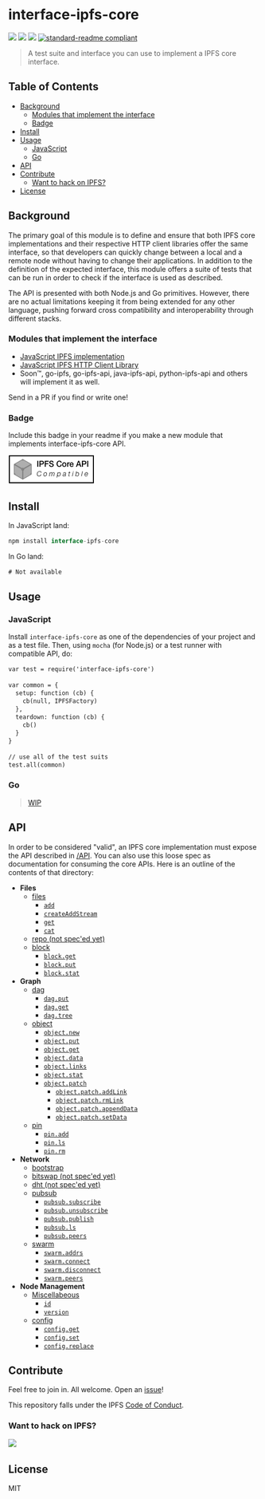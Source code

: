 # interface-ipfs-core

[![](https://img.shields.io/badge/made%20by-Protocol%20Labs-blue.svg?style=flat-square)](http://ipn.io)
[![](https://img.shields.io/badge/freenode-%23ipfs-blue.svg?style=flat-square)](http://webchat.freenode.net/?channels=%23ipfs)
[![](https://img.shields.io/badge/project-IPFS-blue.svg?style=flat-square)](http://ipfs.io/)
[![standard-readme compliant](https://img.shields.io/badge/standard--readme-OK-green.svg?style=flat-square)](https://github.com/RichardLitt/standard-readme)

> A test suite and interface you can use to implement a IPFS core interface.

## Table of Contents

- [Background](#background)
  - [Modules that implement the interface](#modules-that-implement-the-interface)
  - [Badge](#badge)
- [Install](#install)
- [Usage](#usage)
  - [JavaScript](#nodejs)
  - [Go](#go)
- [API](#api)
- [Contribute](#contribute)
  - [Want to hack on IPFS?](#want-to-hack-on-ipfs)
- [License](#license)

## Background

The primary goal of this module is to define and ensure that both IPFS core implementations and their respective HTTP client libraries offer the same interface, so that developers can quickly change between a local and a remote node without having to change their applications. In addition to the definition of the expected interface, this module offers a suite of tests that can be run in order to check if the interface is used as described.

The API is presented with both Node.js and Go primitives. However, there are no actual limitations keeping it from being extended for any other language, pushing forward cross compatibility and interoperability through different stacks.

### Modules that implement the interface

- [JavaScript IPFS implementation](https://github.com/ipfs/js-ipfs)
- [JavaScript IPFS HTTP Client Library](https://github.com/ipfs/js-ipfs-api)
- Soon™, go-ipfs, go-ipfs-api, java-ipfs-api, python-ipfs-api and others will implement it as well.

Send in a PR if you find or write one!

### Badge

Include this badge in your readme if you make a new module that implements interface-ipfs-core API.

![](/img/badge.png)

## Install

In JavaScript land:
```js
npm install interface-ipfs-core
```

In Go land:

```go
# Not available
```

## Usage

### JavaScript

Install `interface-ipfs-core` as one of the dependencies of your project and as a test file. Then, using `mocha` (for Node.js) or a test runner with compatible API, do:

```
var test = require('interface-ipfs-core')

var common = {
  setup: function (cb) {
    cb(null, IPFSFactory)
  },
  teardown: function (cb) {
    cb()
  }
}

// use all of the test suits
test.all(common)
```

### Go

> [WIP](https://github.com/ipfs/interface-ipfs-core/issues/66)

## API

In order to be considered "valid", an IPFS core implementation  must expose the API described in [/API](/API). You can also use this loose spec as documentation for consuming the core APIs. Here is an outline of the contents of that directory:

- **Files**
  - [files](/SPEC/files.md)
    - [`add`](/SPEC/files.md#add)
    - [`createAddStream`](/SPEC/files.md#createaddstream)
    - [`get`](/SPEC/files.md#get)
    - [`cat`](/SPEC/files.md#cat)
  - [repo (not spec'ed yet)](/SPEC/repo)
  - [block](/SPEC/block.md)
    - [`block.get`](/SPEC/block.md#get)
    - [`block.put`](/SPEC/block.md#put)
    - [`block.stat`](/SPEC/block.md#stat)
- **Graph**
  - [dag](/SPEC/dag.md)
    - [`dag.put`](/SPEC/dag.md#dagput)
    - [`dag.get`](/SPEC/dag.md#dagget)
    - [`dag.tree`](/SPEC/dag.md#dagtree)
  - [object](/SPEC/object.md)
    - [`object.new`](/SPEC/object.md#objectnew)
    - [`object.put`](/SPEC/object.md#objectput)
    - [`object.get`](/SPEC/object.md#objectget)
    - [`object.data`](/SPEC/object.md#objectdata)
    - [`object.links`](/SPEC/object.md#objectlinks)
    - [`object.stat`](/SPEC/object.md#objectstat)
    - [`object.patch`](/SPEC/object.md#objectpatch)
      - [`object.patch.addLink`](/SPEC/object.md#objectpatchaddlink)
      - [`object.patch.rmLink`](/SPEC/object.md#objectpatchrmlink)
      - [`object.patch.appendData`](/SPEC/object.md#objectpatchappenddata)
      - [`object.patch.setData`](/SPEC/object.md#objectpatchsetdata)
  - [pin](/SPEC/pin.md)
    - [`pin.add`](/SPEC/pin.md#add)
    - [`pin.ls`](/SPEC/pin.md#ls)
    - [`pin.rm`](/SPEC/pin.md#rm)
- **Network**
  - [bootstrap](/SPEC/bootstrap.md)
  - [bitswap (not spec'ed yet)](/SPEC/bitswap.md)
  - [dht (not spec'ed yet)](/SPEC/dht.md)
  - [pubsub](/SPEC/pubsub.md)
    - [`pubsub.subscribe`](/SPEC/pubsub.md#pubsubsubscribe)
    - [`pubsub.unsubscribe`](/SPEC/pubsub.md#pubsubunsubscribe)
    - [`pubsub.publish`](/SPEC/pubsub.md#pubsubpublish)
    - [`pubsub.ls`](/SPEC/pubsub.md#pubsubls)
    - [`pubsub.peers`](/SPEC/pubsub.md#pubsubpeers)
  - [swarm](/SPEC/swarm.md)
    - [`swarm.addrs`](/SPEC/swarm.md#addrs)
    - [`swarm.connect`](/SPEC/swarm.md#connect)
    - [`swarm.disconnect`](/SPEC/swarm.md#disconnect)
    - [`swarm.peers`](/SPEC/swarm.md#peers)
- **Node Management**
  - [Miscellabeous](/SPEC/miscellaneous.md)
    - [`id`](/SPEC/generic.md#id)
    - [`version`](/SPEC/generic.md#version)
  - [config](/SPEC/config.md)
    - [`config.get`](/SPEC/config.md#get)
    - [`config.set`](/SPEC/config.md#set)
    - [`config.replace`](/SPEC/config.md#replace)

## Contribute

Feel free to join in. All welcome. Open an [issue](https://github.com/ipfs/interface-ipfs-core/issues)!

This repository falls under the IPFS [Code of Conduct](https://github.com/ipfs/community/blob/master/code-of-conduct.md).

### Want to hack on IPFS?

[![](https://cdn.rawgit.com/jbenet/contribute-ipfs-gif/master/img/contribute.gif)](https://github.com/ipfs/community/blob/master/contributing.md)

## License

MIT

[UnixFS]: https://github.com/ipfs/specs/tree/master/unixfs
